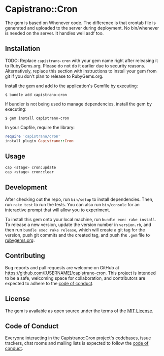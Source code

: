# Capistrano::Cron

The gem is based on Whenever code. The difference is that crontab file is generated and uploaded to the server during deployment.
No bin/whenever is needed on the server. It handles well asdf too.

## Installation

TODO: Replace `capistrano-cron` with your gem name right after releasing it to RubyGems.org. Please do not do it earlier due to security reasons. Alternatively, replace this section with instructions to install your gem from git if you don't plan to release to RubyGems.org.

Install the gem and add to the application's Gemfile by executing:

    $ bundle add capistrano-cron

If bundler is not being used to manage dependencies, install the gem by executing:

    $ gem install capistrano-cron

In your Capfile, require the library:

```ruby
require 'capistrano/cron'
install_plugin Capistrano::Cron
```

## Usage

```sh
cap <stage> cron:update
cap <stage> cron:clear
```

## Development

After checking out the repo, run `bin/setup` to install dependencies. Then, run `rake test` to run the tests. You can also run `bin/console` for an interactive prompt that will allow you to experiment.

To install this gem onto your local machine, run `bundle exec rake install`. To release a new version, update the version number in `version.rb`, and then run `bundle exec rake release`, which will create a git tag for the version, push git commits and the created tag, and push the `.gem` file to [rubygems.org](https://rubygems.org).

## Contributing

Bug reports and pull requests are welcome on GitHub at https://github.com/[USERNAME]/capistrano-cron. This project is intended to be a safe, welcoming space for collaboration, and contributors are expected to adhere to the [code of conduct](https://github.com/[USERNAME]/capistrano-cron/blob/main/CODE_OF_CONDUCT.md).

## License

The gem is available as open source under the terms of the [MIT License](https://opensource.org/licenses/MIT).

## Code of Conduct

Everyone interacting in the Capistrano::Cron project's codebases, issue trackers, chat rooms and mailing lists is expected to follow the [code of conduct](https://github.com/[USERNAME]/capistrano-cron/blob/main/CODE_OF_CONDUCT.md).
